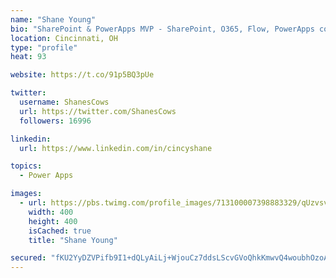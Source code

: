 ```yaml
---
name: "Shane Young"
bio: "SharePoint & PowerApps MVP - SharePoint, O365, Flow, PowerApps consulting? @PowerApps911 | Pure Snark? You found it."
location: Cincinnati, OH
type: "profile"
heat: 93

website: https://t.co/91p5BQ3pUe

twitter:
  username: ShanesCows
  url: https://twitter.com/ShanesCows
  followers: 16996

linkedin:
  url: https://www.linkedin.com/in/cincyshane

topics:
  - Power Apps

images:
  - url: https://pbs.twimg.com/profile_images/713100007398883329/qUzvsvQ3_400x400.jpg
    width: 400
    height: 400
    isCached: true
    title: "Shane Young"

secured: "fKU2YyDZVPifb9I1+dQLyAiLj+WjouCz7ddsLScvGVoQhkKmwvQ4woubhOzoAJPPQB3sUPJ+d/5l5JBf6KmbFagsAFiULFY8G8yZoRf/icqxpQSYlS/4k70+sicucoe/iYkIZhkLRZjBmYGoKLvJEcFhFBtZU7kAnR0HTwOERd2v3TdDCQ3aoWQSIlXh2uKKlnHZv2qIb7v1tT2xWhfXZQ+cCW2WbLlzwxl97JYkr/r5dLQrqTPxG/a+/az0V/VN7jRtHjTak/kQ85rt/R8KZpywvfVjPj2e0RURliqES2MH0cAVnHCmsWOsd1URwsY+ADK/8vWQgAqp0kkvjrWqZrOo39DJquzwLBGymjL2HoPkZiTsa/Pe50AUbA8Dsk/g4eotqcSlsddvFWa/MkoZsR7Tg2vGVoHFTh62j+dsx2o=;/oZ9jRV3a4hU2TAdfJEZSw=="
---
```


